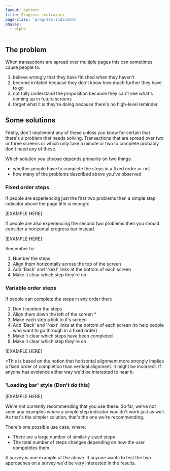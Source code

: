 ```yaml
---
layout: pattern
title: Progress indicators
page-class: 'progress-indicator'
phases:
  - alpha
---
```


## The problem

When transactions are spread over multiple pages this can sometimes cause people to:

1. believe wrongly that they have finished when they haven't
2. become irritated because they don't know how much further they have to go
3. not fully understand the proposition because they can't see what's coming up in future screens
4. forget what it is they're doing because there's no high-level reminder

## Some solutions

Firstly, don't implement any of these unless you know for certain that there's a problem that needs solving. Transactions that are spread over two or three screens or which only take a minute or two to complete probably don't need any of these.

Which solution you choose depends primarily on two things:

* whether people have to complete the steps in a fixed order or not
* how many of the problems described above you've observed

### Fixed order steps

If people are experiencing just the first two problems then a simple step indicator above the page title is enough:

[EXAMPLE HERE]

If people are also experiencing the second two problems then you should consider a horizontal progress bar instead. 

[EXAMPLE HERE]

Remember to:

1. Number the steps
2. Align them horizontally across the top of the screen
3. Add 'Back' and 'Next' links at the bottom of each screen
4. Make it clear which step they're on


### Variable order steps

If people can complete the steps in any order then:

1. Don't number the steps
2. Align them down the left of the screen *
3. Make each step a link to it's screen
4. Add 'Back' and 'Next' links at the bottom of each screen (to help people who want to go through in a fixed order)
5. Make it clear which steps have been completed
6. Make it clear which step they're on

[EXAMPLE HERE]

*This is based on the notion that horizontal alignment more strongly implies a fixed order of completion than vertical alignment. It might be incorrect. If anyone has evidence either way we'd be interested to hear it. 


### 'Loading bar' style (Don't do this)

[EXAMPLE HERE]

We're not currently recommending that you use these. So far, we've not seen any examples where a simple step indicator wouldn't work just as well. As that's the simpler solution, that's the one we're recommending.

There's one possible use case, where:

* There are a large number of similarly sized steps
* The total number of steps changes depending on how the user comppletes them

A survey is one example of the above. If anyone wants to test the two approaches on a survey we'd be very interested in the results.


